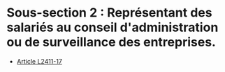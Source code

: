 # Sous-section 2 : Représentant des salariés au conseil d'administration ou de surveillance des entreprises.

* [Article L2411-17](./LEGIARTI000027565765.md)

